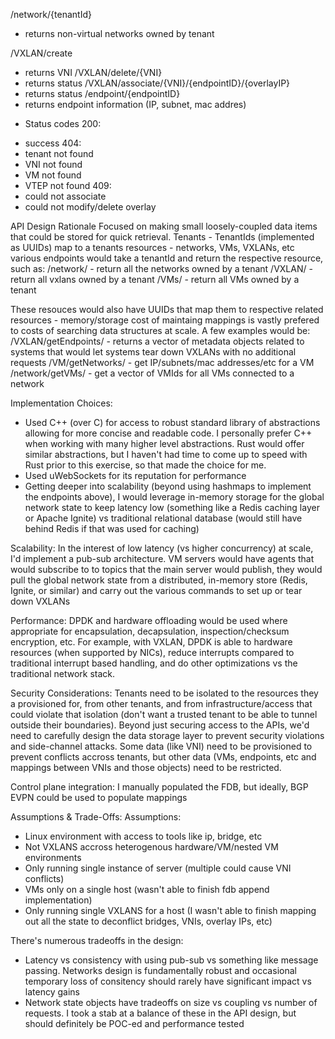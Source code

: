 
/network/{tenantId}
- returns non-virtual networks owned by tenant

/VXLAN/create
- returns VNI
/VXLAN/delete/{VNI}
- returns status
/VXLAN/associate/{VNI}/{endpointID}/{overlayIP}
- returns status 
/endpoint/{endpointID}
- returns endpoint information (IP, subnet, mac addres)

* Status codes
200:
- success
404:
- tenant not found
- VNI not found
- VM not found
- VTEP not found
409:
- could not associate
- could not modify/delete overlay

API Design Rationale
Focused on making small loosely-coupled data items that could be stored for quick retrieval.
Tenants - TenantIds (implemented as UUIDs) map to a tenants resources - networks, VMs, VXLANs, etc
various endpoints would take a tenantId and return the respective resource, such as:
/network/<tenantId> - return all the networks owned by a tenant
/VXLAN/<tenantId> - return all vxlans owned by a tenant
/VMs/<tenantId> - return all VMs owned by a tenant

These resouces would also have UUIDs that map them to respective related resources - memory/storage cost of maintaing mappings is vastly prefered to costs of searching data structures at scale.  A few examples would be:
/VXLAN/getEndpoints/<VNI> - returns a vector of metadata objects related to systems that would let systems tear down VXLANs with no additional requests
/VM/getNetworks/<VMId> - get IP/subnets/mac addresses/etc for a VM
/network/getVMs/<networkId> - get a vector of VMIds for all VMs connected to a network

Implementation Choices:
* Used C++ (over C) for access to robust standard library of abstractions allowing for more concise and readable code.  I personally prefer C++ when working with many higher level abstractions.  Rust would offer similar abstractions, but I haven't had time to come up to speed with Rust prior to this exercise, so that made the choice for me.
* Used uWebSockets for its reputation for performance 
* Getting deeper into scalability (beyond using hashmaps to implement the endpoints above), I would leverage in-memory storage for the global network state to keep latency low (something like a Redis caching layer or Apache Ignite) vs traditional relational database (would still have behind Redis if that was used for caching)

Scalability:
In the interest of low latency (vs higher concurrency) at scale, I'd implement a pub-sub architecture.
VM servers would have agents that would subscribe to to topics that the main server would publish, they would pull the global network state from a distributed, in-memory store (Redis, Ignite, or similar) and carry out the various commands to set up or tear down VXLANs

Performance:
DPDK and hardware offloading would be used where appropriate for encapsulation, decapsulation, inspection/checksum encryption, etc.  For example, with VXLAN, DPDK is able to hardware resources (when supported by NICs), reduce interrupts compared to traditional interrupt based handling, and do other optimizations vs the traditional network stack.

Security Considerations:
Tenants need to be isolated to the resources they a provisioned for, from other tenants, and from infrastructure/access that could violate that isolation (don't want a trusted tenant to be able to tunnel outside their boundaries).  Beyond just securing access to the APIs, we'd need to carefully design the data storage layer to prevent security violations and side-channel attacks.  Some data (like VNI) need to be provisioned to prevent conflicts accross tenants, but other data (VMs, endpoints, etc and mappings between VNIs and those objects) need to be restricted.

Control plane integration:
I manually populated the FDB, but ideally, BGP EVPN could be used to populate mappings

Assumptions & Trade-Offs:
Assumptions:
- Linux environment with access to tools like ip, bridge, etc
- Not VXLANS accross heterogenous hardware/VM/nested VM environments
- Only running single instance of server (multiple could cause VNI conflicts)
- VMs only on a single host (wasn't able to finish fdb append implementation)
- Only running single VXLANS for a host (I wasn't able to finish mapping out all the state to deconflict bridges, VNIs, overlay IPs, etc) 

There's numerous tradeoffs in the design:
- Latency vs consistency with using pub-sub vs something like message passing.  Networks design is fundamentally robust and occasional temporary loss of consitency should rarely have significant impact vs latency gains
- Network state objects have tradeoffs on size vs coupling vs number of requests.  I took a stab at a balance of these in the API design, but should definitely be POC-ed and performance tested 
